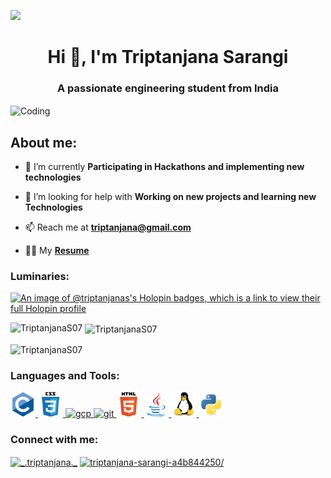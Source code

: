 ![](https://komarev.com/ghpvc/?username=TriptanjanaS07&color=green)

<h1 align="center">Hi 👋, I'm Triptanjana Sarangi</h1>
<h3 align="center">A passionate engineering student from India</h3>

<img align="center" alt="Coding" width="400" src="https://media.tenor.com/S59bPkT0pqcAAAAC/programming.gif">



<h2>About me:</h2>

- 🌱 I’m currently **Participating in Hackathons and implementing new technologies**

- 🤝 I’m looking for help with **Working on new projects and learning new Technologies**

- 📫 Reach me at **triptanjana@gmail.com**

- 👨‍🎓 My **<a href="https://drive.google.com/drive/u/0/folders/1N-tx0mZSZsHHyjn6XncxMUStopwNLM-Z">Resume</a>**
  


<h3 align="left">Luminaries:</h3>

[![An image of @triptanjanas's Holopin badges, which is a link to view their full Holopin profile](https://holopin.me/triptanjanas)](https://holopin.io/@triptanjanas) 




<p><img align="left" src="https://github-readme-stats.vercel.app/api/top-langs?username=TriptanjanaS07&show_icons=true&locale=en&layout=compact&theme=tokyonight" alt="TriptanjanaS07" /></p>

<p>&nbsp;<img align="center" src="https://github-readme-stats.vercel.app/api?username=TriptanjanaS07&show_icons=true&locale=en&theme=tokyonight" alt="TriptanjanaS07" /></p>

<p><img align="center" src="https://github-readme-streak-stats.herokuapp.com/?user=TriptanjanaS07&&theme=tokyonight" alt="TriptanjanaS07" /></p>





<h3 align="left">Languages and Tools:</h3>
<p align="left"> <a href="https://www.cprogramming.com/" target="_blank" rel="noreferrer"> <img src="https://raw.githubusercontent.com/devicons/devicon/master/icons/c/c-original.svg" alt="c" width="40" height="40"/> </a> <a href="https://www.w3schools.com/css/" target="_blank" rel="noreferrer"> <img src="https://raw.githubusercontent.com/devicons/devicon/master/icons/css3/css3-original-wordmark.svg" alt="css3" width="40" height="40"/> </a> <a href="https://cloud.google.com" target="_blank" rel="noreferrer"> <img src="https://www.vectorlogo.zone/logos/google_cloud/google_cloud-icon.svg" alt="gcp" width="40" height="40"/> </a> <a href="https://git-scm.com/" target="_blank" rel="noreferrer"> <img src="https://www.vectorlogo.zone/logos/git-scm/git-scm-icon.svg" alt="git" width="40" height="40"/> </a> <a href="https://www.w3.org/html/" target="_blank" rel="noreferrer"> <img src="https://raw.githubusercontent.com/devicons/devicon/master/icons/html5/html5-original-wordmark.svg" alt="html5" width="40" height="40"/> </a> <a href="https://www.java.com" target="_blank" rel="noreferrer"> <img src="https://raw.githubusercontent.com/devicons/devicon/master/icons/java/java-original.svg" alt="java" width="40" height="40"/> </a> <a href="https://www.linux.org/" target="_blank" rel="noreferrer"> <img src="https://raw.githubusercontent.com/devicons/devicon/master/icons/linux/linux-original.svg" alt="linux" width="40" height="40"/> </a> <a href="https://www.python.org" target="_blank" rel="noreferrer"> <img src="https://raw.githubusercontent.com/devicons/devicon/master/icons/python/python-original.svg" alt="python" width="40" height="40"/> </a> </p>




<h3 align="left">Connect with me:</h3>
<p align="left">
<a href="https://instagram.com/_.triptanjana._" target="blank"><img align="center" src="https://raw.githubusercontent.com/rahuldkjain/github-profile-readme-generator/master/src/images/icons/Social/instagram.svg" alt="_.triptanjana._" height="30" width="40" /></a>
<a href="https://linkedin.com/in/triptanjana-sarangi-a4b844250/" target="blank"><img align="center" src="https://raw.githubusercontent.com/rahuldkjain/github-profile-readme-generator/master/src/images/icons/Social/linked-in-alt.svg" alt="triptanjana-sarangi-a4b844250/" height="30" width="40" /></a></p>
